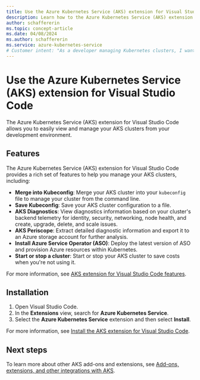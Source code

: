 ```yaml
---
title: Use the Azure Kubernetes Service (AKS) extension for Visual Studio Code
description: Learn how to the Azure Kubernetes Service (AKS) extension for Visual Studio Code to manage your Kubernetes clusters.
author: schaffererin
ms.topic: concept-article
ms.date: 04/08/2024
ms.author: schaffererin
ms.service: azure-kubernetes-service
# Customer intent: "As a developer managing Kubernetes clusters, I want to use the AKS extension for my code editor, so that I can efficiently view and manage my clusters directly from my development environment."
---
```


# Use the Azure Kubernetes Service (AKS) extension for Visual Studio Code

The Azure Kubernetes Service (AKS) extension for Visual Studio Code allows you to easily view and manage your AKS clusters from your development environment.

## Features

The Azure Kubernetes Service (AKS) extension for Visual Studio Code provides a rich set of features to help you manage your AKS clusters, including:

* **Merge into Kubeconfig**: Merge your AKS cluster into your `kubeconfig` file to manage your cluster from the command line.
* **Save Kubeconfig**: Save your AKS cluster configuration to a file.
* **AKS Diagnostics**: View diagnostics information based on your cluster's backend telemetry for identity, security, networking, node health, and create, upgrade, delete, and scale issues.
* **AKS Periscope**: Extract detailed diagnostic information and export it to an Azure storage account for further analysis.
* **Install Azure Service Operator (ASO)**: Deploy the latest version of ASO and provision Azure resources within Kubernetes.
* **Start or stop a cluster**: Start or stop your AKS cluster to save costs when you're not using it.

For more information, see [AKS extension for Visual Studio Code features](https://code.visualstudio.com/docs/azure/aksextensions#_features).

## Installation

1. Open Visual Studio Code.
2. In the **Extensions** view, search for **Azure Kubernetes Service**.
3. Select the **Azure Kubernetes Service** extension and then select **Install**.

For more information, see [Install the AKS extension for Visual Studio Code](https://code.visualstudio.com/docs/azure/aksextensions#_install-the-azure-kubernetes-services-extension).

## Next steps

To learn more about other AKS add-ons and extensions, see [Add-ons, extensions, and other integrations with AKS](./integrations.md).

